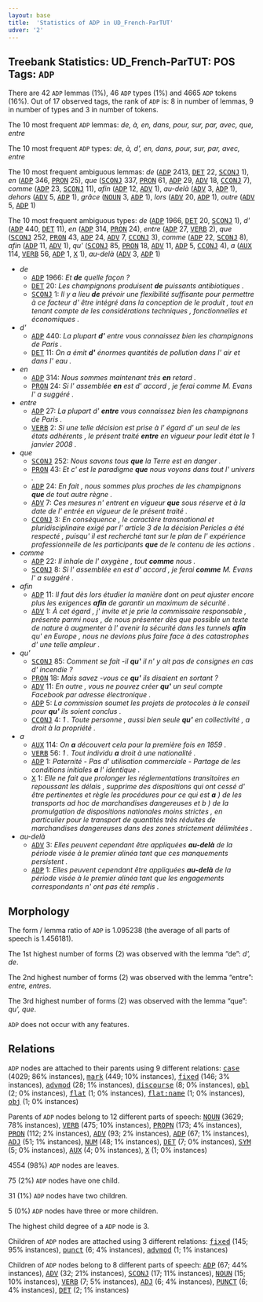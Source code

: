 ```yaml
---
layout: base
title:  'Statistics of ADP in UD_French-ParTUT'
udver: '2'
---
```


## Treebank Statistics: UD_French-ParTUT: POS Tags: `ADP`

There are 42 `ADP` lemmas (1%), 46 `ADP` types (1%) and 4665 `ADP` tokens (16%).
Out of 17 observed tags, the rank of `ADP` is: 8 in number of lemmas, 9 in number of types and 3 in number of tokens.

The 10 most frequent `ADP` lemmas: <em>de, à, en, dans, pour, sur, par, avec, que, entre</em>

The 10 most frequent `ADP` types:  <em>de, à, d', en, dans, pour, sur, par, avec, entre</em>

The 10 most frequent ambiguous lemmas: <em>de</em> (<tt><a href="fr_partut-pos-ADP.html">ADP</a></tt> 2413, <tt><a href="fr_partut-pos-DET.html">DET</a></tt> 22, <tt><a href="fr_partut-pos-SCONJ.html">SCONJ</a></tt> 1), <em>en</em> (<tt><a href="fr_partut-pos-ADP.html">ADP</a></tt> 346, <tt><a href="fr_partut-pos-PRON.html">PRON</a></tt> 25), <em>que</em> (<tt><a href="fr_partut-pos-SCONJ.html">SCONJ</a></tt> 337, <tt><a href="fr_partut-pos-PRON.html">PRON</a></tt> 61, <tt><a href="fr_partut-pos-ADP.html">ADP</a></tt> 29, <tt><a href="fr_partut-pos-ADV.html">ADV</a></tt> 18, <tt><a href="fr_partut-pos-CCONJ.html">CCONJ</a></tt> 7), <em>comme</em> (<tt><a href="fr_partut-pos-ADP.html">ADP</a></tt> 23, <tt><a href="fr_partut-pos-SCONJ.html">SCONJ</a></tt> 11), <em>afin</em> (<tt><a href="fr_partut-pos-ADP.html">ADP</a></tt> 12, <tt><a href="fr_partut-pos-ADV.html">ADV</a></tt> 1), <em>au-delà</em> (<tt><a href="fr_partut-pos-ADV.html">ADV</a></tt> 3, <tt><a href="fr_partut-pos-ADP.html">ADP</a></tt> 1), <em>dehors</em> (<tt><a href="fr_partut-pos-ADV.html">ADV</a></tt> 5, <tt><a href="fr_partut-pos-ADP.html">ADP</a></tt> 1), <em>grâce</em> (<tt><a href="fr_partut-pos-NOUN.html">NOUN</a></tt> 3, <tt><a href="fr_partut-pos-ADP.html">ADP</a></tt> 1), <em>lors</em> (<tt><a href="fr_partut-pos-ADV.html">ADV</a></tt> 20, <tt><a href="fr_partut-pos-ADP.html">ADP</a></tt> 1), <em>outre</em> (<tt><a href="fr_partut-pos-ADV.html">ADV</a></tt> 5, <tt><a href="fr_partut-pos-ADP.html">ADP</a></tt> 1)

The 10 most frequent ambiguous types:  <em>de</em> (<tt><a href="fr_partut-pos-ADP.html">ADP</a></tt> 1966, <tt><a href="fr_partut-pos-DET.html">DET</a></tt> 20, <tt><a href="fr_partut-pos-SCONJ.html">SCONJ</a></tt> 1), <em>d'</em> (<tt><a href="fr_partut-pos-ADP.html">ADP</a></tt> 440, <tt><a href="fr_partut-pos-DET.html">DET</a></tt> 11), <em>en</em> (<tt><a href="fr_partut-pos-ADP.html">ADP</a></tt> 314, <tt><a href="fr_partut-pos-PRON.html">PRON</a></tt> 24), <em>entre</em> (<tt><a href="fr_partut-pos-ADP.html">ADP</a></tt> 27, <tt><a href="fr_partut-pos-VERB.html">VERB</a></tt> 2), <em>que</em> (<tt><a href="fr_partut-pos-SCONJ.html">SCONJ</a></tt> 252, <tt><a href="fr_partut-pos-PRON.html">PRON</a></tt> 43, <tt><a href="fr_partut-pos-ADP.html">ADP</a></tt> 24, <tt><a href="fr_partut-pos-ADV.html">ADV</a></tt> 7, <tt><a href="fr_partut-pos-CCONJ.html">CCONJ</a></tt> 3), <em>comme</em> (<tt><a href="fr_partut-pos-ADP.html">ADP</a></tt> 22, <tt><a href="fr_partut-pos-SCONJ.html">SCONJ</a></tt> 8), <em>afin</em> (<tt><a href="fr_partut-pos-ADP.html">ADP</a></tt> 11, <tt><a href="fr_partut-pos-ADV.html">ADV</a></tt> 1), <em>qu'</em> (<tt><a href="fr_partut-pos-SCONJ.html">SCONJ</a></tt> 85, <tt><a href="fr_partut-pos-PRON.html">PRON</a></tt> 18, <tt><a href="fr_partut-pos-ADV.html">ADV</a></tt> 11, <tt><a href="fr_partut-pos-ADP.html">ADP</a></tt> 5, <tt><a href="fr_partut-pos-CCONJ.html">CCONJ</a></tt> 4), <em>a</em> (<tt><a href="fr_partut-pos-AUX.html">AUX</a></tt> 114, <tt><a href="fr_partut-pos-VERB.html">VERB</a></tt> 56, <tt><a href="fr_partut-pos-ADP.html">ADP</a></tt> 1, <tt><a href="fr_partut-pos-X.html">X</a></tt> 1), <em>au-delà</em> (<tt><a href="fr_partut-pos-ADV.html">ADV</a></tt> 3, <tt><a href="fr_partut-pos-ADP.html">ADP</a></tt> 1)


* <em>de</em>
  * <tt><a href="fr_partut-pos-ADP.html">ADP</a></tt> 1966: <em>Et <b>de</b> quelle façon ?</em>
  * <tt><a href="fr_partut-pos-DET.html">DET</a></tt> 20: <em>Les champignons produisent <b>de</b> puissants antibiotiques .</em>
  * <tt><a href="fr_partut-pos-SCONJ.html">SCONJ</a></tt> 1: <em>Il y a lieu <b>de</b> prévoir une flexibilité suffisante pour permettre à ce facteur d' être intégré dans la conception de le produit , tout en tenant compte de les considérations techniques , fonctionnelles et économiques .</em>
* <em>d'</em>
  * <tt><a href="fr_partut-pos-ADP.html">ADP</a></tt> 440: <em>La plupart <b>d'</b> entre vous connaissez bien les champignons de Paris .</em>
  * <tt><a href="fr_partut-pos-DET.html">DET</a></tt> 11: <em>On a émit <b>d'</b> énormes quantités de pollution dans l' air et dans l' eau .</em>
* <em>en</em>
  * <tt><a href="fr_partut-pos-ADP.html">ADP</a></tt> 314: <em>Nous sommes maintenant très <b>en</b> retard .</em>
  * <tt><a href="fr_partut-pos-PRON.html">PRON</a></tt> 24: <em>Si l' assemblée <b>en</b> est d' accord , je ferai comme M. Evans l' a suggéré .</em>
* <em>entre</em>
  * <tt><a href="fr_partut-pos-ADP.html">ADP</a></tt> 27: <em>La plupart d' <b>entre</b> vous connaissez bien les champignons de Paris .</em>
  * <tt><a href="fr_partut-pos-VERB.html">VERB</a></tt> 2: <em>Si une telle décision est prise à l' égard d' un seul de les états adhérents , le présent traité <b>entre</b> en vigueur pour ledit état le 1 janvier 2008 .</em>
* <em>que</em>
  * <tt><a href="fr_partut-pos-SCONJ.html">SCONJ</a></tt> 252: <em>Nous savons tous <b>que</b> la Terre est en danger .</em>
  * <tt><a href="fr_partut-pos-PRON.html">PRON</a></tt> 43: <em>Et c' est le paradigme <b>que</b> nous voyons dans tout l' univers .</em>
  * <tt><a href="fr_partut-pos-ADP.html">ADP</a></tt> 24: <em>En fait , nous sommes plus proches de les champignons <b>que</b> de tout autre règne .</em>
  * <tt><a href="fr_partut-pos-ADV.html">ADV</a></tt> 7: <em>Ces mesures n' entrent en vigueur <b>que</b> sous réserve et à la date de l' entrée en vigueur de le présent traité .</em>
  * <tt><a href="fr_partut-pos-CCONJ.html">CCONJ</a></tt> 3: <em>En conséquence , le caractère transnational et pluridisciplinaire exigé par l' article 3 de la décision Pericles a été respecté , puisqu' il est recherché tant sur le plan de l' expérience professionnelle de les participants <b>que</b> de le contenu de les actions .</em>
* <em>comme</em>
  * <tt><a href="fr_partut-pos-ADP.html">ADP</a></tt> 22: <em>Il inhale de l' oxygène , tout <b>comme</b> nous .</em>
  * <tt><a href="fr_partut-pos-SCONJ.html">SCONJ</a></tt> 8: <em>Si l' assemblée en est d' accord , je ferai <b>comme</b> M. Evans l' a suggéré .</em>
* <em>afin</em>
  * <tt><a href="fr_partut-pos-ADP.html">ADP</a></tt> 11: <em>Il faut dès lors étudier la manière dont on peut ajuster encore plus les exigences <b>afin</b> de garantir un maximum de sécurité .</em>
  * <tt><a href="fr_partut-pos-ADV.html">ADV</a></tt> 1: <em>À cet égard , j' invite et je prie la commissaire responsable , présente parmi nous , de nous présenter dès que possible un texte de nature à augmenter à l' avenir la sécurité dans les tunnels <b>afin</b> qu' en Europe , nous ne devions plus faire face à des catastrophes d' une telle ampleur .</em>
* <em>qu'</em>
  * <tt><a href="fr_partut-pos-SCONJ.html">SCONJ</a></tt> 85: <em>Comment se fait -il <b>qu'</b> il n' y ait pas de consignes en cas d' incendie ?</em>
  * <tt><a href="fr_partut-pos-PRON.html">PRON</a></tt> 18: <em>Mais savez -vous ce <b>qu'</b> ils disaient en sortant ?</em>
  * <tt><a href="fr_partut-pos-ADV.html">ADV</a></tt> 11: <em>En outre , vous ne pouvez créer <b>qu'</b> un seul compte Facebook par adresse électronique .</em>
  * <tt><a href="fr_partut-pos-ADP.html">ADP</a></tt> 5: <em>La commission soumet les projets de protocoles à le conseil pour <b>qu'</b> ils soient conclus .</em>
  * <tt><a href="fr_partut-pos-CCONJ.html">CCONJ</a></tt> 4: <em>1 . Toute personne , aussi bien seule <b>qu'</b> en collectivité , a droit à la propriété .</em>
* <em>a</em>
  * <tt><a href="fr_partut-pos-AUX.html">AUX</a></tt> 114: <em>On <b>a</b> découvert cela pour la première fois en 1859 .</em>
  * <tt><a href="fr_partut-pos-VERB.html">VERB</a></tt> 56: <em>1 . Tout individu <b>a</b> droit à une nationalité .</em>
  * <tt><a href="fr_partut-pos-ADP.html">ADP</a></tt> 1: <em>Paternité - Pas d' utilisation commerciale - Partage de les conditions initiales <b>a</b> l' identique .</em>
  * <tt><a href="fr_partut-pos-X.html">X</a></tt> 1: <em>Elle ne fait que prolonger les réglementations transitoires en repoussant les délais , supprime des dispositions qui ont cessé d' être pertinentes et règle les procédures pour ce qui est <b>a</b> ) de les transports ad hoc de marchandises dangereuses et b ) de la promulgation de dispositions nationales moins strictes , en particulier pour le transport de quantités très réduites de marchandises dangereuses dans des zones strictement délimitées .</em>
* <em>au-delà</em>
  * <tt><a href="fr_partut-pos-ADV.html">ADV</a></tt> 3: <em>Elles peuvent cependant être appliquées <b>au-delà</b> de la période visée à le premier alinéa tant que ces manquements persistent .</em>
  * <tt><a href="fr_partut-pos-ADP.html">ADP</a></tt> 1: <em>Elles peuvent cependant être appliquées <b>au-delà</b> de la période visée à le premier alinéa tant que les engagements correspondants n' ont pas été remplis .</em>

## Morphology

The form / lemma ratio of `ADP` is 1.095238 (the average of all parts of speech is 1.456181).

The 1st highest number of forms (2) was observed with the lemma “de”: <em>d', de</em>.

The 2nd highest number of forms (2) was observed with the lemma “entre”: <em>entre, entres</em>.

The 3rd highest number of forms (2) was observed with the lemma “que”: <em>qu', que</em>.

`ADP` does not occur with any features.


## Relations

`ADP` nodes are attached to their parents using 9 different relations: <tt><a href="fr_partut-dep-case.html">case</a></tt> (4029; 86% instances), <tt><a href="fr_partut-dep-mark.html">mark</a></tt> (449; 10% instances), <tt><a href="fr_partut-dep-fixed.html">fixed</a></tt> (146; 3% instances), <tt><a href="fr_partut-dep-advmod.html">advmod</a></tt> (28; 1% instances), <tt><a href="fr_partut-dep-discourse.html">discourse</a></tt> (8; 0% instances), <tt><a href="fr_partut-dep-obl.html">obl</a></tt> (2; 0% instances), <tt><a href="fr_partut-dep-flat.html">flat</a></tt> (1; 0% instances), <tt><a href="fr_partut-dep-flat-name.html">flat:name</a></tt> (1; 0% instances), <tt><a href="fr_partut-dep-obj.html">obj</a></tt> (1; 0% instances)

Parents of `ADP` nodes belong to 12 different parts of speech: <tt><a href="fr_partut-pos-NOUN.html">NOUN</a></tt> (3629; 78% instances), <tt><a href="fr_partut-pos-VERB.html">VERB</a></tt> (475; 10% instances), <tt><a href="fr_partut-pos-PROPN.html">PROPN</a></tt> (173; 4% instances), <tt><a href="fr_partut-pos-PRON.html">PRON</a></tt> (112; 2% instances), <tt><a href="fr_partut-pos-ADV.html">ADV</a></tt> (93; 2% instances), <tt><a href="fr_partut-pos-ADP.html">ADP</a></tt> (67; 1% instances), <tt><a href="fr_partut-pos-ADJ.html">ADJ</a></tt> (51; 1% instances), <tt><a href="fr_partut-pos-NUM.html">NUM</a></tt> (48; 1% instances), <tt><a href="fr_partut-pos-DET.html">DET</a></tt> (7; 0% instances), <tt><a href="fr_partut-pos-SYM.html">SYM</a></tt> (5; 0% instances), <tt><a href="fr_partut-pos-AUX.html">AUX</a></tt> (4; 0% instances), <tt><a href="fr_partut-pos-X.html">X</a></tt> (1; 0% instances)

4554 (98%) `ADP` nodes are leaves.

75 (2%) `ADP` nodes have one child.

31 (1%) `ADP` nodes have two children.

5 (0%) `ADP` nodes have three or more children.

The highest child degree of a `ADP` node is 3.

Children of `ADP` nodes are attached using 3 different relations: <tt><a href="fr_partut-dep-fixed.html">fixed</a></tt> (145; 95% instances), <tt><a href="fr_partut-dep-punct.html">punct</a></tt> (6; 4% instances), <tt><a href="fr_partut-dep-advmod.html">advmod</a></tt> (1; 1% instances)

Children of `ADP` nodes belong to 8 different parts of speech: <tt><a href="fr_partut-pos-ADP.html">ADP</a></tt> (67; 44% instances), <tt><a href="fr_partut-pos-ADV.html">ADV</a></tt> (32; 21% instances), <tt><a href="fr_partut-pos-SCONJ.html">SCONJ</a></tt> (17; 11% instances), <tt><a href="fr_partut-pos-NOUN.html">NOUN</a></tt> (15; 10% instances), <tt><a href="fr_partut-pos-VERB.html">VERB</a></tt> (7; 5% instances), <tt><a href="fr_partut-pos-ADJ.html">ADJ</a></tt> (6; 4% instances), <tt><a href="fr_partut-pos-PUNCT.html">PUNCT</a></tt> (6; 4% instances), <tt><a href="fr_partut-pos-DET.html">DET</a></tt> (2; 1% instances)

